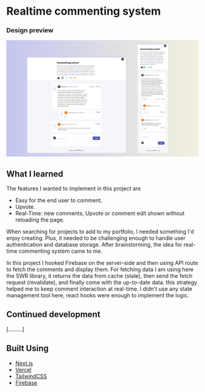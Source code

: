 # Realtime commenting system

### Design preview

![Design preview](/public/Preview.png)

## What I learned

The features I wanted to implement in this project are

- Easy for the end user to comment.
- Upvote.
- Real-Time: new comments, Upvote or comment edit shown without reloading the page.

When searching for projects to add to my portfolio, I needed something I'd enjoy creating. Plus, it needed to be challenging enough to handle user authentication and database storage. After brainstorming, the idea for real-time commenting system came to me.

In this project I hooked Firebase on the server-side and then using API route to fetch the comments and display them. For fetching data I am using here the SWR library, it returns the data from cache (stale), then send the fetch request (revalidate), and finally come with the up-to-date data. this strategy helped me to keep comment interaction at real-time. I didn't use any state management tool here, react hooks were enough to implement the logic.

## Continued development

[.........]

## Built Using

- [Next.js](https://nextjs.org/)
- [Vercel](https://vercel.com)
- [TailwindCSS](https://tailwindui.com/)
- [Firebase](https://firebase.com)
